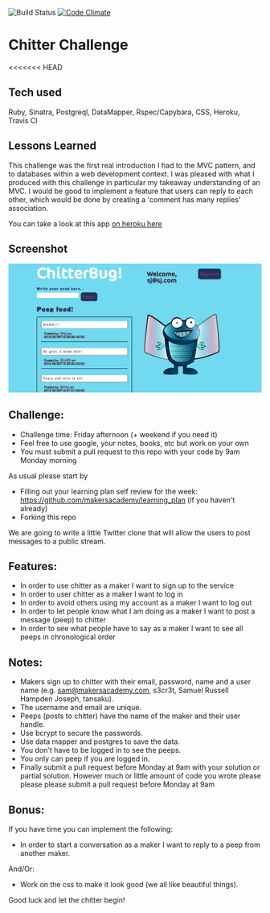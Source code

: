![Build Status](https://travis-ci.org/veliancreate/chitter-challenge.svg?branch=master) [![Code Climate](https://codeclimate.com/github/veliancreate/chitter-challenge/badges/gpa.svg)](https://codeclimate.com/github/veliancreate/chitter-challenge)

Chitter Challenge
=================

<<<<<<< HEAD
## Tech used

Ruby, Sinatra, Postgreql, DataMapper, Rspec/Capybara, CSS, Heroku, Travis CI

## Lessons Learned

This challenge was the first real introduction I had to the MVC pattern, and to databases within a web development context. I was pleased with what I produced with this challenge in particular my takeaway understanding of an MVC. I would be good to implement a feature that users can reply to each other, which would be done by creating a 'comment has many replies' association.

You can take a look at this app [on heroku here](https://chitterbug.herokuapp.com/)

## Screenshot

![screenshot](screenshot.png)

Challenge:
-------

* Challenge time: Friday afternoon (+ weekend if you need it)
* Feel free to use google, your notes, books, etc but work on your own
* You must submit a pull request to this repo with your code by 9am Monday morning

As usual please start by 

* Filling out your learning plan self review for the week: https://github.com/makersacademy/learning_plan (if you haven't already)
* Forking this repo

We are going to write a little Twitter clone that will allow the users to post messages to a public stream.

Features:
-------

* In order to use chitter as a maker I want to sign up to the service
* In order to user chitter as a maker I want to log in
* In order to avoid others using my account as a maker I want to log out
* In order to let people know what I am doing as a maker I want to post a message (peep) to chitter
* In order to see what people have to say as a maker I want to see all peeps in chronological order

Notes:
------

* Makers sign up to chitter with their email, password, name and a user name (e.g. sam@makersacademy.com, s3cr3t, Samuel Russell Hampden Joseph, tansaku).
* The username and email are unique.
* Peeps (posts to chitter) have the name of the maker and their user handle.
* Use bcrypt to secure the passwords.
* Use data mapper and postgres to save the data.
* You don't have to be logged in to see the peeps.
* You only can peep if you are logged in.
* Finally submit a pull request before Monday at 9am with your solution or partial solution.  However much or little amount of code you wrote please please please submit a pull request before Monday at 9am

Bonus:
-----

If you have time you can implement the following:

* In order to start a conversation as a maker I want to reply to a peep from another maker.

And/Or:

* Work on the css to make it look good (we all like beautiful things).

Good luck and let the chitter begin!
